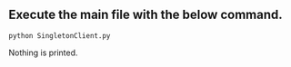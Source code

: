 ## Execute the main file with the below command.
 ```python3
python SingletonClient.py
 ```  
Nothing is printed.